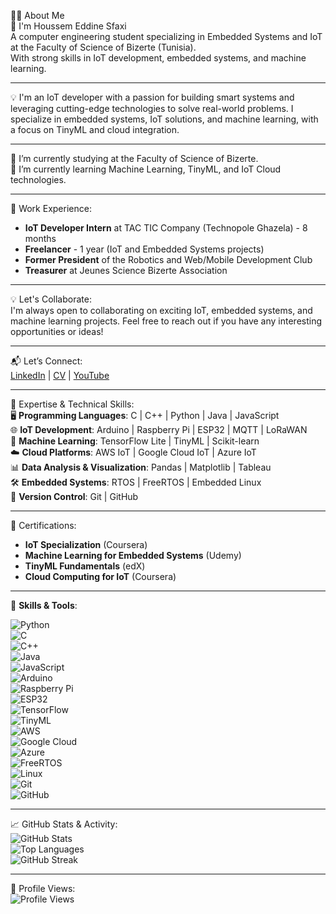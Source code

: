 👨‍💻 About Me  
👋 I'm Houssem Eddine Sfaxi  
A computer engineering student specializing in Embedded Systems and IoT at the Faculty of Science of Bizerte (Tunisia).  
With strong skills in IoT development, embedded systems, and machine learning.  

---
💡 I'm an IoT developer with a passion for building smart systems and leveraging cutting-edge technologies to solve real-world problems. I specialize in embedded systems, IoT solutions, and machine learning, with a focus on TinyML and cloud integration.  

---
🔭 I’m currently studying at the Faculty of Science of Bizerte.  
🌱 I’m currently learning Machine Learning, TinyML, and IoT Cloud technologies.  

---
💼 Work Experience:  
- **IoT Developer Intern** at TAC TIC Company (Technopole Ghazela) - 8 months  
- **Freelancer** - 1 year (IoT and Embedded Systems projects)  
- **Former President** of the Robotics and Web/Mobile Development Club  
- **Treasurer** at Jeunes Science Bizerte Association  

---
💡 Let's Collaborate:  
I'm always open to collaborating on exciting IoT, embedded systems, and machine learning projects. Feel free to reach out if you have any interesting opportunities or ideas!  

---
📬 Let’s Connect:  
[LinkedIn](#) | [CV](#) | [YouTube](#)  

---

🚀 Expertise & Technical Skills:  
🖥️ **Programming Languages**: C | C++ | Python | Java | JavaScript  
🌐 **IoT Development**: Arduino | Raspberry Pi | ESP32 | MQTT | LoRaWAN  
🤖 **Machine Learning**: TensorFlow Lite | TinyML | Scikit-learn  
☁️ **Cloud Platforms**: AWS IoT | Google Cloud IoT | Azure IoT  
📊 **Data Analysis & Visualization**: Pandas | Matplotlib | Tableau  
🛠️ **Embedded Systems**: RTOS | FreeRTOS | Embedded Linux  
🔄 **Version Control**: Git | GitHub  

---

🏅 Certifications:  
- **IoT Specialization** (Coursera)  
- **Machine Learning for Embedded Systems** (Udemy)  
- **TinyML Fundamentals** (edX)  
- **Cloud Computing for IoT** (Coursera)  

---

🔧 **Skills & Tools**:  

![Python](https://img.shields.io/badge/Python-3776AB?style=for-the-badge&logo=python&logoColor=white)  
![C](https://img.shields.io/badge/C-00599C?style=for-the-badge&logo=c&logoColor=white)  
![C++](https://img.shields.io/badge/C%2B%2B-00599C?style=for-the-badge&logo=c%2B%2B&logoColor=white)  
![Java](https://img.shields.io/badge/Java-ED8B00?style=for-the-badge&logo=openjdk&logoColor=white)  
![JavaScript](https://img.shields.io/badge/JavaScript-F7DF1E?style=for-the-badge&logo=javascript&logoColor=black)  
![Arduino](https://img.shields.io/badge/Arduino-00979D?style=for-the-badge&logo=arduino&logoColor=white)  
![Raspberry Pi](https://img.shields.io/badge/Raspberry%20Pi-A22846?style=for-the-badge&logo=raspberrypi&logoColor=white)  
![ESP32](https://img.shields.io/badge/ESP32-E7352C?style=for-the-badge&logo=espressif&logoColor=white)  
![TensorFlow](https://img.shields.io/badge/TensorFlow-FF6F00?style=for-the-badge&logo=tensorflow&logoColor=white)  
![TinyML](https://img.shields.io/badge/TinyML-FF6F00?style=for-the-badge&logo=tensorflow&logoColor=white)  
![AWS](https://img.shields.io/badge/AWS-232F3E?style=for-the-badge&logo=amazonaws&logoColor=white)  
![Google Cloud](https://img.shields.io/badge/Google%20Cloud-4285F4?style=for-the-badge&logo=googlecloud&logoColor=white)  
![Azure](https://img.shields.io/badge/Azure-0089D6?style=for-the-badge&logo=microsoftazure&logoColor=white)  
![FreeRTOS](https://img.shields.io/badge/FreeRTOS-00979D?style=for-the-badge&logo=freertos&logoColor=white)  
![Linux](https://img.shields.io/badge/Linux-FCC624?style=for-the-badge&logo=linux&logoColor=black)  
![Git](https://img.shields.io/badge/Git-F05032?style=for-the-badge&logo=git&logoColor=white)  
![GitHub](https://img.shields.io/badge/GitHub-181717?style=for-the-badge&logo=github&logoColor=white)   

---

📈 GitHub Stats & Activity:  
![GitHub Stats](https://github-readme-stats.vercel.app/api?username=yourusername&show_icons=true&theme=dark)  
![Top Languages](https://github-readme-stats.vercel.app/api/top-langs/?username=yourusername&layout=compact&theme=dark)  
![GitHub Streak](https://streak-stats.demolab.com/?user=yourusername&theme=dark)  

---

👀 Profile Views:  
![Profile Views](https://komarev.com/ghpvc/?username=yourusername&color=blue)  
